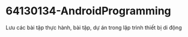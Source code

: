 # 64130134-AndroidProgramming
Lưu các bài tập thực hành, bài tập, dự án trong lập trình thiết bị di động
